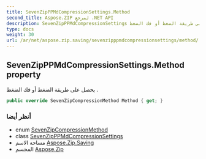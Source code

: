```yaml
---
title: SevenZipPPMdCompressionSettings.Method
second_title: Aspose.ZIP لمرجع .NET API
description: SevenZipPPMdCompressionSettings ملكية. يحصل على طريقة الضغط أو فك الضغط .
type: docs
weight: 30
url: /ar/net/aspose.zip.saving/sevenzipppmdcompressionsettings/method/
---
```

## SevenZipPPMdCompressionSettings.Method property

يحصل على طريقة الضغط أو فك الضغط .

```csharp
public override SevenZipCompressionMethod Method { get; }
```

### أنظر أيضا

* enum [SevenZipCompressionMethod](../../sevenzipcompressionmethod/)
* class [SevenZipPPMdCompressionSettings](../)
* مساحة الاسم [Aspose.Zip.Saving](../../sevenzipppmdcompressionsettings/)
* المجسم [Aspose.Zip](../../../)


